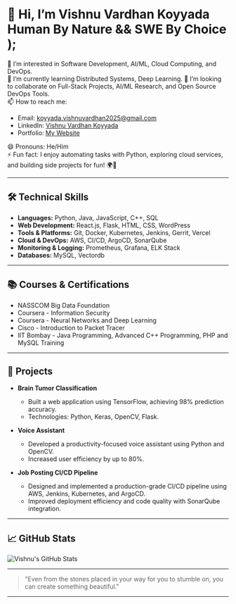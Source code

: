 # 👋 Hi, I’m Vishnu Vardhan Koyyada Human By Nature && SWE By Choice );

👀 I’m interested in Software Development, AI/ML, Cloud Computing, and DevOps.  
🌱 I’m currently learning Distributed Systems, Deep Learning.
💞️ I’m looking to collaborate on Full-Stack Projects, AI/ML Research, and Open Source DevOps Tools.  
📫 How to reach me:  
- Email: koyyada.vishnuvardhan2025@gmail.com  
- LinkedIn: [Vishnu Vardhan Koyyada](https://www.linkedin.com/in/vishnu-vardhan-326901213/)  
- Portfolio: [My Website](https://port-9fno.vercel.app)

😄 Pronouns: He/Him  
⚡ Fun fact: I enjoy automating tasks with Python, exploring cloud services, and building side projects for fun! 🌍🚀

---

## 🛠️ Technical Skills
- **Languages:** Python, Java, JavaScript, C++, SQL
- **Web Development:** React.js, Flask, HTML, CSS, WordPress
- **Tools & Platforms:** Git, Docker, Kubernetes, Jenkins, Gerrit, Vercel
- **Cloud & DevOps:** AWS, CI/CD, ArgoCD, SonarQube
- **Monitoring & Logging:** Prometheus, Grafana, ELK Stack
- **Databases:** MySQL, Vectordb

---

## 📚 Courses & Certifications
- NASSCOM Big Data Foundation
- Coursera - Information Security
- Coursera - Neural Networks and Deep Learning
- Cisco - Introduction to Packet Tracer
- IIT Bombay - Java Programming, Advanced C++ Programming, PHP and MySQL Training

---

## 📂 Projects
- **Brain Tumor Classification**  
  - Built a web application using TensorFlow, achieving 98% prediction accuracy.  
  - Technologies: Python, Keras, OpenCV, Flask.

- **Voice Assistant**  
  - Developed a productivity-focused voice assistant using Python and OpenCV.  
  - Increased user efficiency by up to 80%.

- **Job Posting CI/CD Pipeline**  
  - Designed and implemented a production-grade CI/CD pipeline using AWS, Jenkins, Kubernetes, and ArgoCD.  
  - Improved deployment efficiency and code quality with SonarQube integration.

---

## 📈 GitHub Stats
![Vishnu's GitHub Stats](https://github-readme-stats.vercel.app/api?username=vishnukoyyada&show_icons=true&theme=radical)

---

> "Even from the stones placed in your way for you to stumble on, you can create something beautiful."

---

